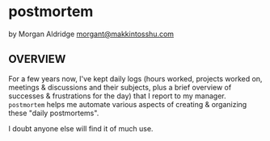 postmortem
==========

by Morgan Aldridge <morgant@makkintosshu.com>

OVERVIEW
--------

For a few years now, I've kept daily logs (hours worked, projects worked on, meetings & discussions and their subjects, plus a brief overview of successes & frustrations for the day) that I report to my manager. `postmortem` helps me automate various aspects of creating & organizing these "daily postmortems".

I doubt anyone else will find it of much use.
